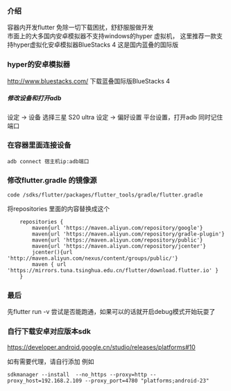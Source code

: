 ### 介绍
容器内开发flutter 免除一切下载困扰，舒舒服服做开发  
市面上的大多国内安卓模拟器不支持windows的hyper 虚拟机，
这里推荐一款支持hyper虚拟化安卓模拟器BlueStacks 4
这是国内蓝叠的国际版

### hyper的安卓模拟器
http://www.bluestacks.com/
下载蓝叠国际版BlueStacks 4

##### 修改设备和打开adb
设定 -> 设备 选择三星 S20 ultra
设定 -> 偏好设置  平台设置，打开adb 同时记住端口

### 在容器里面连接设备


```
adb connect 宿主机ip:adb端口
```

### 修改flutter.gradle 的镜像源
```
code /sdks/flutter/packages/flutter_tools/gradle/flutter.gradle
```

将repositories 里面的内容替换成这个
```
    repositories {
        maven{url 'https://maven.aliyun.com/repository/google'}
        maven{url 'https://maven.aliyun.com/repository/gradle-plugin'}
        maven{url 'https://maven.aliyun.com/repository/public'}
        maven{url 'https://maven.aliyun.com/repository/jcenter'}
        jcenter(){url 'http://maven.aliyun.com/nexus/content/groups/public/'}
        maven { url 'https://mirrors.tuna.tsinghua.edu.cn/flutter/download.flutter.io' }
    }
```

### 最后
先flutter run -v  尝试是否能跑通，如果可以的话就开启debug模式开始玩耍了

### 自行下载安卓对应版本sdk
https://developer.android.google.cn/studio/releases/platforms#10

如有需要代理，请自行添加 例如
````
sdkmanager --install  --no_https --proxy=http --proxy_host=192.168.2.109 --proxy_port=4780 "platforms;android-23"
````